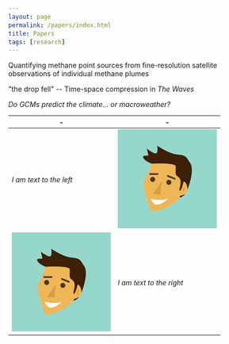 ```yaml
---
layout: page
permalink: /papers/index.html
title: Papers
tags: [research]
---
```


Quantifying methane point sources from fine-resolution satellite observations of individual methane plumes

"the drop fell" -- Time-space compression in <em>The Waves<em>

Do GCMs predict the climate... or macroweather?

| - | - |
|---|---|
| I am text to the left  | ![avatar](/images/avatar.png) |
| ![avatar](/images/avatar.png) | I am text to the right |